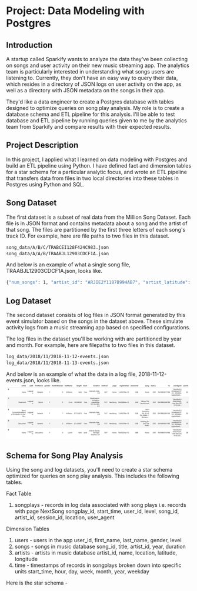 
# Project: Data Modeling with Postgres




## Introduction

A startup called Sparkify wants to analyze the data they've been collecting on songs and user activity on their new music streaming app. The analytics team is particularly interested in understanding what songs users are listening to. Currently, they don't have an easy way to query their data, which resides in a directory of JSON logs on user activity on the app, as well as a directory with JSON metadata on the songs in their app.

They'd like a data engineer to create a Postgres database with tables designed to optimize queries on song play analysis. My role is to create a database schema and ETL pipeline for this analysis. I'll be able to test database and ETL pipeline by running queries given to me by the analytics team from Sparkify and compare results with their expected results.

## Project Description

In this project, I applied what I learned on data modeling with Postgres and build an ETL pipeline using Python. I have defined fact and dimension tables for a star schema for a particular analytic focus, and wrote an ETL pipeline that transfers data from files in two local directories into these tables in Postgres using Python and SQL.

## Song Dataset

The first dataset is a subset of real data from the Million Song Dataset. Each file is in JSON format and contains metadata about a song and the artist of that song. The files are partitioned by the first three letters of each song's track ID. For example, here are file paths to two files in this dataset.
```bash
song_data/A/B/C/TRABCEI128F424C983.json
song_data/A/A/B/TRAABJL12903CDCF1A.json
```
And below is an example of what a single song file, TRAABJL12903CDCF1A.json, looks like.
```bash
{"num_songs": 1, "artist_id": "ARJIE2Y1187B994AB7", "artist_latitude": null, "artist_longitude": null, "artist_location": "", "artist_name": "Line Renaud", "song_id": "SOUPIRU12A6D4FA1E1", "title": "Der Kleine Dompfaff", "duration": 152.92036, "year": 0}
```

## Log Dataset

The second dataset consists of log files in JSON format generated by this event simulator based on the songs in the dataset above. These simulate activity logs from a music streaming app based on specified configurations.

The log files in the dataset you'll be working with are partitioned by year and month. For example, here are filepaths to two files in this dataset.
```bash
log_data/2018/11/2018-11-12-events.json
log_data/2018/11/2018-11-13-events.json
```
And below is an example of what the data in a log file, 2018-11-12-events.json, looks like.
![log data screenshot](https://raw.githubusercontent.com/arya-amisha/sparkify-etl-pipeline/main/images/log-data.png)

## Schema for Song Play Analysis

Using the song and log datasets, you'll need to create a star schema optimized for queries on song play analysis. This includes the following tables.

Fact Table

1. songplays - records in log data associated with song plays i.e. records with page NextSong
        songplay_id, start_time, user_id, level, song_id, artist_id, session_id, location, user_agent

Dimension Tables

1. users - users in the app
        user_id, first_name, last_name, gender, level
2. songs - songs in music database
        song_id, title, artist_id, year, duration
3. artists - artists in music database
        artist_id, name, location, latitude, longitude
4. time - timestamps of records in songplays broken down into specific units
        start_time, hour, day, week, month, year, weekday

Here is the star schema - 